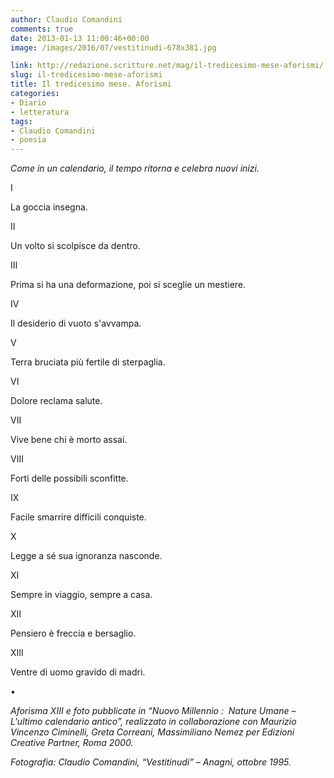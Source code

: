 ```yaml
---
author: Claudio Comandini
comments: true
date: 2013-01-13 11:00:46+00:00
image: /images/2016/07/vestitinudi-678x381.jpg

link: http://redazione.scritture.net/mag/il-tredicesimo-mese-aforismi/
slug: il-tredicesimo-mese-aforismi
title: Il tredicesimo mese. Aforismi
categories:
- Diario
- letteratura
tags:
- Claudio Comandini
- poesia
---
```


_Come in un calendario, il tempo ritorna e celebra nuovi inizi._



I

La goccia insegna.




II

Un volto si scolpisce da dentro.



III

Prima si ha una deformazione, poi si sceglie un mestiere.



IV

Il desiderio di vuoto s'avvampa.



V

Terra bruciata più fertile di sterpaglia.



VI

Dolore reclama salute.



VII

Vive bene chi è morto assai.



VIII

Forti delle possibili sconfitte.



IX

Facile smarrire difficili conquiste.



X

Legge a sé sua ignoranza nasconde.



XI

Sempre in viaggio, sempre a casa.



XII

Pensiero è freccia e bersaglio.



XIII

Ventre di uomo gravido di madri.

•

_Aforisma XIII e foto pubblicate in “Nuovo Millennio :  Nature Umane – L'ultimo calendario antico”, realizzato in collaborazione con Maurizio Vincenzo Ciminelli, Greta Correani, Massimiliano Nemez per Edizioni Creative Partner, Roma 2000._

_Fotografia: Claudio Comandini, “Vestitinudi” – Anagni, ottobre 1995._
